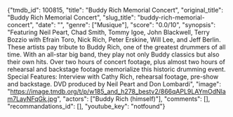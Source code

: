 {"tmdb_id": 100815, "title": "Buddy Rich Memorial Concert", "original_title": "Buddy Rich Memorial Concert", "slug_title": "buddy-rich-memorial-concert", "date": "", "genre": ["Musique"], "score": "0.0/10", "synopsis": "Featuring Neil Peart, Chad Smith, Tommy Igoe, John Blackwell, Terry Bozzio with Efrain Toro, Nick Rich, Peter Erskine, Will Lee, and Jeff Berlin. These artists pay tribute to Buddy Rich, one of the greatest drummers of all time. With an all-star big band, they play not only Buddy classics but also their own hits. Over two hours of concert footage, plus almost two hours of rehearsal and backstage footage memorialize this historic drumming event. Special Features: Interview with Cathy Rich, rehearsal footage, pre-show and backstage. DVD produced by Neil Peart and Don Lombardi", "image": "https://image.tmdb.org/t/p/w185_and_h278_bestv2/866qAPL9LAYmOdNlam7LayNFqGk.jpg", "actors": ["Buddy Rich (himself)"], "comments": [], "recommandations_id": [], "youtube_key": "notfound"}